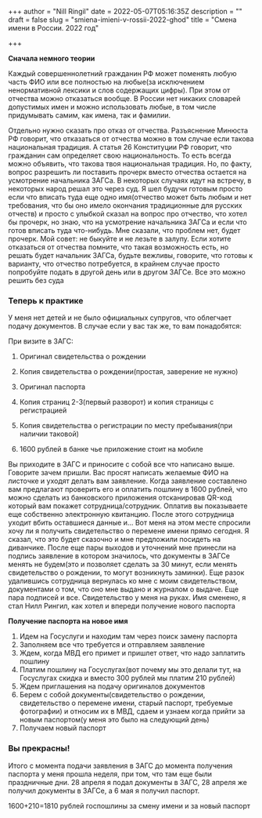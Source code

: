 +++
author = "Nill Ringil"
date = 2022-05-07T05:16:35Z
description = ""
draft = false
slug = "smiena-imieni-v-rossii-2022-ghod"
title = "Смена имени в России. 2022 год"

+++


**Сначала немного теории**

Каждый совершеннолетний гражданин РФ может поменять любую часть ФИО или все полностью на любые(за исключением ненормативной лексики и слов содержащих цифры). При этом от отчества можно отказаться вообще. В России нет никаких словарей допустимых имен и можно использовать любые, в том числе придумывать самим, как имена, так и фамилии.

Отдельно нужно сказать про отказ от отчества. Разъяснение Минюста РФ говорит, что отказаться от отчества можно в том случае если такова национальная традиция. А статья 26 Конституции РФ говорит, что гражданин сам определяет свою национальность. То есть всегда можно объявить, что такова твоя национальная традиция. Но, по факту, вопрос разрешить ли поставить прочерк вместо отчества остается на усмотрение начальника ЗАГСа. В некоторых случаях идут на встречу, в некоторых народ решал это через суд. Я шел будучи готовым просто если что вписать туда еще одно имя(отчество может быть любым и нет требования, что бы оно имело окончания традиционные для русских отчеств) и просто с улыбкой сказал на вопрос про отчество, что хотел бы прочерк, но знаю, что на усмотрение начальника ЗАГСа и если что готов вписать туда что-нибудь. Мне сказали, что проблем нет, будет прочерк. Мой совет: не быкуйте и не лезьте в залупу. Если хотите отказаться от отчества помните, что такая возможность есть, но решать будет начальник ЗАГСа, будьте вежливы, говорите, что готовы к варианту, что отчество потребуется, в крайнем случае просто попробуйте подать в другой день или в другом ЗАГСе. Все это можно решить без суда

### Теперь к практике

У меня нет детей и не было официальных супругов, что облегчает подачу документов. В случае если у вас так же, то вам понадобятся:

При визите в ЗАГС:

1. Оригинал свидетельства о рождении

2. Копия свидетельства о рождении(простая, заверение не нужно)

3. Оригинал паспорта

4. Копия страниц 2-3(первый разворот) и копия страницы с регистрацией

5. Копия свидетельства о регистрации по месту пребывания(при наличии таковой)

6. 1600 рублей в банке чье приложение стоит на мобиле

Вы приходите в ЗАГС и приносите с собой все что написано выше. Говорите зачем пришли. Вас просят написать желаемые ФИО на листочке и уходят делать вам заявление. Когда заявление составлено вам предлагают проверить его и оплатить пошлину в 1600 рублей, что можно сделать из банковского приложения отсканировав QR-код который вам покажет сотрудница/сотрудник. Оплатив вы показываете еще собственно электронную квитанцию. После этого сотрудница уходит вбить оставшиеся данные и… Вот меня на этом месте спросили хочу ли я получить свидетельство о перемене имени прямо сегодня. Я сказал, что это будет сказочно и мне предложили посидеть на диванчике. После еще пары выходов и уточнений мне принесли на подпись заявление в котором значилось, что документы в ЗАГСе менять не будем(это и позволяет сделать за 30 минут, если менять свидетельство о рождении, то могут возникнуть заминки). Еще разок удалившись сотрудница вернулась ко мне с моим свидетельством, документами о том, что оно мне выдано и журналом о выдаче. Еще пара подписей и все. Свидетельство у меня на руках. Имя сменено, я стал Нилл Рингил, как хотел и впереди получение нового паспорта

**Получение паспорта на новое имя**

1. Идем на Госуслуги и находим там через поиск замену паспорта
2. Заполняем все что требуется и отправляем заявление
3. Ждем, когда МВД его примет и пришлет ответ, что надо заплатить пошлину
4. Платим пошлину на Госуслугах(вот почему мы это делали тут, на Госуслугах скидка и вместо 300 рублей мы платим 210 рублей)
5. Ждем приглашения на подачу оригиналов документов
6. Берем с собой документы(свидетельство о рождении, свидетельство о перемене имени, старый паспорт, требуемые фотографии) и относим их в МВД, сдаем и узнаем когда прийти за новым паспортом(у меня это было на следующий день)
7. Получаем новый паспорт

### Вы прекрасны!



Итого с момента подачи заявления в ЗАГС до момента получения паспорта у меня прошла неделя, при том, что там еще были праздничные дни. 28 апреля я подал документы в ЗАГС, 28 апреля же получил документы в ЗАГСе, а 6 мая я получил паспорт.

1600+210=1810 рублей госпошлины за смену имени и за новый паспорт

